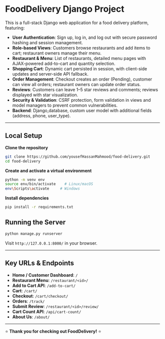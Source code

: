 # FoodDelivery Django Project

This is a full-stack Django web application for a food delivery platform, featuring:

* **User Authentication**: Sign up, log in, and log out with secure password hashing and session management.
* **Role-based Views**: Customers browse restaurants and add items to cart; restaurant owners manage their menu.
* **Restaurant & Menu**: List of restaurants, detailed menu pages with AJAX-powered add-to-cart and quantity selection.
* **Shopping Cart**: Dynamic cart persisted in session, with client-side updates and server-side API fallback.
* **Order Management**: Checkout creates an order (Pending), customer can view all orders; restaurant owners can update order status.
* **Reviews**: Customers can leave 1–5 star reviews and comments; reviews displayed with star visualization.
* **Security & Validation**: CSRF protection, form validation in views and model managers to prevent common vulnerabilities.
* **Backend**: Django,database, custom user model with additional fields (address, phone, user\_type).


---


## Local Setup

 **Clone the repository**

   ```bash
   git clone https://github.com/yousefHassanMahmood/food-delivery.git
   cd food-delivery
   ```
 **Create and activate a virtual environment**

   ```bash
   python -m venv env
   source env/bin/activate    # Linux/macOS
   env\Scripts\activate     # Windows
   ```
 **Install dependencies**

   ```bash
   pip install -r requirements.txt
   ```


## Running the Server

```bash
python manage.py runserver
```

Visit `http://127.0.0.1:8000/` in your browser.



---

## Key URLs & Endpoints

* **Home / Customer Dashboard**: `/`
* **Restaurant Menu**: `/restaurant/<id>/`
* **Add to Cart API**: `/add-to-cart/` 
* **Cart**: `/cart/`
* **Checkout**: `/cart/checkout/`
* **Orders**: `/track/`
* **Submit Review**: `/restaurant/<id>/review/`
* **Cart Count API**: `/api/cart-count/`
* **About Us**: `/about/`

---


⭐ **Thank you for checking out FoodDelivery!** ⭐
